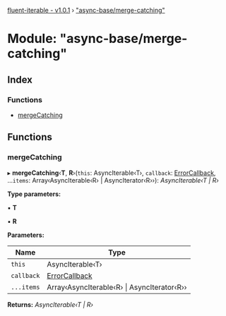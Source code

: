 [fluent-iterable - v1.0.1](../README.md) › ["async-base/merge-catching"](_async_base_merge_catching_.md)

# Module: "async-base/merge-catching"

## Index

### Functions

* [mergeCatching](_async_base_merge_catching_.md#mergecatching)

## Functions

###  mergeCatching

▸ **mergeCatching**‹**T**, **R**›(`this`: AsyncIterable‹T›, `callback`: [ErrorCallback](../interfaces/_types_.errorcallback.md), ...`items`: Array‹AsyncIterable‹R› | AsyncIterator‹R››): *AsyncIterable‹T | R›*

**Type parameters:**

▪ **T**

▪ **R**

**Parameters:**

Name | Type |
------ | ------ |
`this` | AsyncIterable‹T› |
`callback` | [ErrorCallback](../interfaces/_types_.errorcallback.md) |
`...items` | Array‹AsyncIterable‹R› &#124; AsyncIterator‹R›› |

**Returns:** *AsyncIterable‹T | R›*
